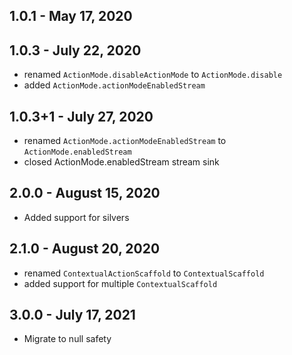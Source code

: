 
## 1.0.1 - May 17, 2020

## 1.0.3 - July 22, 2020
- renamed `ActionMode.disableActionMode` to `ActionMode.disable`
- added `ActionMode.actionModeEnabledStream`

## 1.0.3+1 - July 27, 2020
- renamed `ActionMode.actionModeEnabledStream` to `ActionMode.enabledStream`
- closed ActionMode.enabledStream stream sink


## 2.0.0 - August 15, 2020
- Added support for silvers
## 2.1.0 - August 20, 2020
- renamed `ContextualActionScaffold` to `ContextualScaffold`
- added support for multiple `ContextualScaffold`

## 3.0.0 - July 17, 2021
- Migrate to null safety